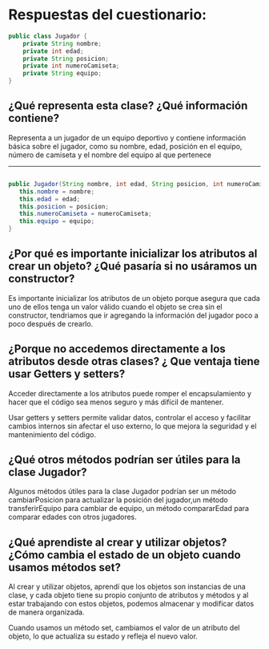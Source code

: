 # Respuestas del cuestionario:
```java
public class Jugador {
    private String nombre;
    private int edad;
    private String posicion;
    private int numeroCamiseta;
    private String equipo;
}
```


## ¿Qué representa esta clase? ¿Qué información contiene?

 Representa a un jugador de un equipo deportivo y contiene información básica sobre el jugador, como su nombre, edad, posición en el equipo, número de camiseta y el nombre del equipo al que pertenece
 
 *** 

 ```java

public Jugador(String nombre, int edad, String posicion, int numeroCamiseta, String equipo) {
    this.nombre = nombre;
    this.edad = edad;
    this.posicion = posicion;
    this.numeroCamiseta = numeroCamiseta;
    this.equipo = equipo;
}
```
## ¿Por qué es importante inicializar los atributos al crear un objeto? ¿Qué pasaría si no usáramos un constructor?

Es importante inicializar los atributos de un objeto porque asegura que cada uno de ellos tenga un valor válido cuando el objeto se crea sin el constructor, tendriamos que ir agregando la información del jugador poco a poco después de crearlo.

## ¿Porque no accedemos directamente a los atributos desde otras clases? ¿ Que ventaja tiene usar Getters y setters?

Acceder directamente a los atributos puede romper el encapsulamiento y hacer que el código sea menos seguro y más difícil de mantener.

Usar getters y setters permite validar datos, controlar el acceso y facilitar cambios internos sin afectar el uso externo, lo que mejora la seguridad y el mantenimiento del código.


## ¿Qué otros métodos podrían ser útiles para la clase Jugador?

Algunos métodos útiles para la clase Jugador podrían ser  un método cambiarPosicion para actualizar la posición del jugador,un método transferirEquipo para cambiar de equipo, un método compararEdad para comparar edades con otros jugadores.

## ¿Qué aprendiste al crear y utilizar objetos? ¿Cómo cambia el estado de un objeto cuando usamos métodos set?

Al crear y utilizar objetos, aprendí que los objetos son instancias de una clase, y cada objeto tiene su propio conjunto de atributos y métodos y al estar trabajando con estos objetos, podemos almacenar y modificar datos de manera organizada.

Cuando usamos un método set, cambiamos el valor de un atributo del objeto, lo que actualiza su estado y refleja el nuevo valor.



